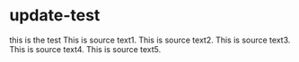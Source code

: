 # update-test
this is the test
This is source text1.
This is source text2.
This is source text3.
This is source text4.
This is source text5.